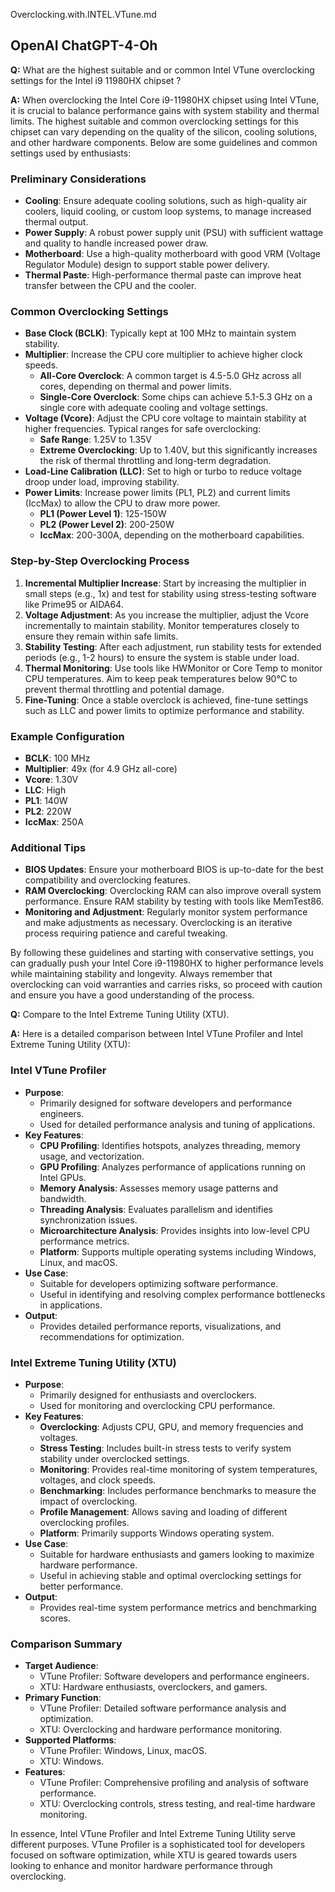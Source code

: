 Overclocking.with.INTEL.VTune.md

## OpenAI ChatGPT-4-Oh

**Q:** What are the highest suitable and or common Intel VTune overclocking settings for the Intel i9 11980HX chipset ?

**A:** When overclocking the Intel Core i9-11980HX chipset using Intel VTune, it is crucial to balance performance gains with system stability and thermal limits. The highest suitable and common overclocking settings for this chipset can vary depending on the quality of the silicon, cooling solutions, and other hardware components. Below are some guidelines and common settings used by enthusiasts:

### Preliminary Considerations
- **Cooling**: Ensure adequate cooling solutions, such as high-quality air coolers, liquid cooling, or custom loop systems, to manage increased thermal output.
- **Power Supply**: A robust power supply unit (PSU) with sufficient wattage and quality to handle increased power draw.
- **Motherboard**: Use a high-quality motherboard with good VRM (Voltage Regulator Module) design to support stable power delivery.
- **Thermal Paste**: High-performance thermal paste can improve heat transfer between the CPU and the cooler.

### Common Overclocking Settings
- **Base Clock (BCLK)**: Typically kept at 100 MHz to maintain system stability.
- **Multiplier**: Increase the CPU core multiplier to achieve higher clock speeds.
  - **All-Core Overclock**: A common target is 4.5-5.0 GHz across all cores, depending on thermal and power limits.
  - **Single-Core Overclock**: Some chips can achieve 5.1-5.3 GHz on a single core with adequate cooling and voltage settings.
- **Voltage (Vcore)**: Adjust the CPU core voltage to maintain stability at higher frequencies. Typical ranges for safe overclocking:
  - **Safe Range**: 1.25V to 1.35V
  - **Extreme Overclocking**: Up to 1.40V, but this significantly increases the risk of thermal throttling and long-term degradation.
- **Load-Line Calibration (LLC)**: Set to high or turbo to reduce voltage droop under load, improving stability.
- **Power Limits**: Increase power limits (PL1, PL2) and current limits (IccMax) to allow the CPU to draw more power.
  - **PL1 (Power Level 1)**: 125-150W
  - **PL2 (Power Level 2)**: 200-250W
  - **IccMax**: 200-300A, depending on the motherboard capabilities.

### Step-by-Step Overclocking Process
1. **Incremental Multiplier Increase**: Start by increasing the multiplier in small steps (e.g., 1x) and test for stability using stress-testing software like Prime95 or AIDA64.
2. **Voltage Adjustment**: As you increase the multiplier, adjust the Vcore incrementally to maintain stability. Monitor temperatures closely to ensure they remain within safe limits.
3. **Stability Testing**: After each adjustment, run stability tests for extended periods (e.g., 1-2 hours) to ensure the system is stable under load.
4. **Thermal Monitoring**: Use tools like HWMonitor or Core Temp to monitor CPU temperatures. Aim to keep peak temperatures below 90°C to prevent thermal throttling and potential damage.
5. **Fine-Tuning**: Once a stable overclock is achieved, fine-tune settings such as LLC and power limits to optimize performance and stability.

### Example Configuration
- **BCLK**: 100 MHz
- **Multiplier**: 49x (for 4.9 GHz all-core)
- **Vcore**: 1.30V
- **LLC**: High
- **PL1**: 140W
- **PL2**: 220W
- **IccMax**: 250A

### Additional Tips
- **BIOS Updates**: Ensure your motherboard BIOS is up-to-date for the best compatibility and overclocking features.
- **RAM Overclocking**: Overclocking RAM can also improve overall system performance. Ensure RAM stability by testing with tools like MemTest86.
- **Monitoring and Adjustment**: Regularly monitor system performance and make adjustments as necessary. Overclocking is an iterative process requiring patience and careful tweaking.

By following these guidelines and starting with conservative settings, you can gradually push your Intel Core i9-11980HX to higher performance levels while maintaining stability and longevity. Always remember that overclocking can void warranties and carries risks, so proceed with caution and ensure you have a good understanding of the process.

**Q:** Compare to the Intel Extreme Tuning Utility (XTU).

**A:** Here is a detailed comparison between Intel VTune Profiler and Intel Extreme Tuning Utility (XTU):

### Intel VTune Profiler
- **Purpose**:
  - Primarily designed for software developers and performance engineers.
  - Used for detailed performance analysis and tuning of applications.
- **Key Features**:
  - **CPU Profiling**: Identifies hotspots, analyzes threading, memory usage, and vectorization.
  - **GPU Profiling**: Analyzes performance of applications running on Intel GPUs.
  - **Memory Analysis**: Assesses memory usage patterns and bandwidth.
  - **Threading Analysis**: Evaluates parallelism and identifies synchronization issues.
  - **Microarchitecture Analysis**: Provides insights into low-level CPU performance metrics.
  - **Platform**: Supports multiple operating systems including Windows, Linux, and macOS.
- **Use Case**:
  - Suitable for developers optimizing software performance.
  - Useful in identifying and resolving complex performance bottlenecks in applications.
- **Output**:
  - Provides detailed performance reports, visualizations, and recommendations for optimization.

### Intel Extreme Tuning Utility (XTU)
- **Purpose**:
  - Primarily designed for enthusiasts and overclockers.
  - Used for monitoring and overclocking CPU performance.
- **Key Features**:
  - **Overclocking**: Adjusts CPU, GPU, and memory frequencies and voltages.
  - **Stress Testing**: Includes built-in stress tests to verify system stability under overclocked settings.
  - **Monitoring**: Provides real-time monitoring of system temperatures, voltages, and clock speeds.
  - **Benchmarking**: Includes performance benchmarks to measure the impact of overclocking.
  - **Profile Management**: Allows saving and loading of different overclocking profiles.
  - **Platform**: Primarily supports Windows operating system.
- **Use Case**:
  - Suitable for hardware enthusiasts and gamers looking to maximize hardware performance.
  - Useful in achieving stable and optimal overclocking settings for better performance.
- **Output**:
  - Provides real-time system performance metrics and benchmarking scores.

### Comparison Summary
- **Target Audience**:
  - VTune Profiler: Software developers and performance engineers.
  - XTU: Hardware enthusiasts, overclockers, and gamers.
- **Primary Function**:
  - VTune Profiler: Detailed software performance analysis and optimization.
  - XTU: Overclocking and hardware performance monitoring.
- **Supported Platforms**:
  - VTune Profiler: Windows, Linux, macOS.
  - XTU: Windows.
- **Features**:
  - VTune Profiler: Comprehensive profiling and analysis of software performance.
  - XTU: Overclocking controls, stress testing, and real-time hardware monitoring.

In essence, Intel VTune Profiler and Intel Extreme Tuning Utility serve different purposes. VTune Profiler is a sophisticated tool for developers focused on software optimization, while XTU is geared towards users looking to enhance and monitor hardware performance through overclocking.
